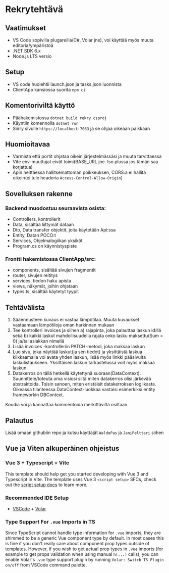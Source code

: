 # Rekrytehtävä

## Vaatimukset
- VS Code sopivilla plugareilla(C#, Volar jne), voi käyttää myös muuta editoria/ympäristöä
- .NET SDK 6.x
- Node.js LTS versio

## Setup
- VS code huolehtii launch.json ja tasks.json luonnista
- ClientApp kansiossa suorita `npm ci`

## Komentoriviltä käyttö
- Päähakemistossa `dotnet build rekry.csproj`
- Käyntiin komennolla `dotnet run`
- Siirry sivulle `https://localhost:7033` ja se ohjaa oikeaan paikkaan

## Huomioitavaa
- Varmista että portit ohjataa oikein järjestelmässäsi ja muuta tarvittaessa
- Vite env-muuttujat eivät toimi(BASE_URL jne. Iso plussa jos tämän saa korjattua)
- Apin heittäessä hallitsemattoman poikkeuksen, CORS:a ei hallita oikein(ei tule headeria `Access-Control-Allow-Origin`)

## Sovelluksen rakenne
### Backend muodostuu seuraavista osista:
- Controllers, kontrollerit
- Data, sisältää liittymät dataan
- Dto, Data transfer objektit, joita käytetään Api:ssa
- Entity, Datan POCO:t
- Services, Ohjelmalogiikan yksiköt
- Program.cs on käynnistyspiste

### Frontti hakemistossa ClientApp/src:
- components, sisältää sivujen fragmentit
- router, sivujen reititys
- services, tiedon haku apista
- views, näkymät, joihin ohjataan
- types.ts, sisältää käytetyt tyypit

## Tehtävälista
1. Sääennusteen kuvaus ei vastaa lämpötilaa. Muuta kuvaukset vastaamaan lämpötiloja oman harkinnan mukaan
2. Tee kontrolleri invoices ja siihen a) rajapinta, joka palauttaa laskun id:llä sekä b) kaikki laskut mahdollisuudella rajata onko lasku maksettu(Sum = 0) ja/tai asiakkan nimellä
3. Lisää invoices -kontrolleriin PATCH-metodi, joka maksaa laskun
4. Luo sivu, joka näyttää laskut(ja sen tiedot) ja yksittäistä laskua klikkaamalla voi avata yhden laskun, lisää myös linkki pääsivulta laskulistaukseen. Yksittäisen laskun tarkastelussa voit myös maksaa laskun.
5. Datakerros on tällä hetkellä käytettynä suoraan(DataContext). Suunnittele/toteuta oma visiosi siitä miten datakerros olisi järkevää abstraktoida. Toisin sanoen, miten eristäisit datakerroksen logiikasta. Oikeassa tilanteessa DataContext-luokkaa vastaisi esimerkiksi entity frameworkin DBContext.

Koodia voi ja kannattaa kommentoida merkittäviltä osiltaan.

## Palautus
Lisää omaan githubiin repo ja kutsu käyttäjät `WaldoPas` ja `JaniPelttari` siihen

## Vue ja Viten alkuperäinen ohjeistus

### Vue 3 + Typescript + Vite

This template should help get you started developing with Vue 3 and Typescript in Vite. The template uses Vue 3 `<script setup>` SFCs, check out the [script setup docs](https://v3.vuejs.org/api/sfc-script-setup.html#sfc-script-setup) to learn more.

### Recommended IDE Setup

- [VSCode](https://code.visualstudio.com/) + [Volar](https://marketplace.visualstudio.com/items?itemName=johnsoncodehk.volar)

### Type Support For `.vue` Imports in TS

Since TypeScript cannot handle type information for `.vue` imports, they are shimmed to be a generic Vue component type by default. In most cases this is fine if you don't really care about component prop types outside of templates. However, if you wish to get actual prop types in `.vue` imports (for example to get props validation when using manual `h(...)` calls), you can enable Volar's `.vue` type support plugin by running `Volar: Switch TS Plugin on/off` from VSCode command palette.